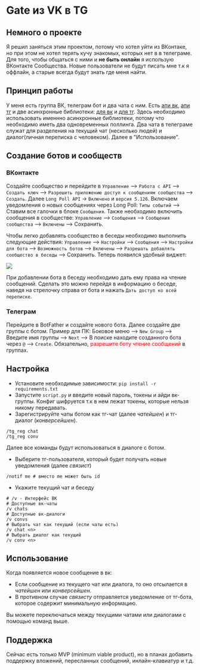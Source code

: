 # Gate из VK в TG

## Немного о проекте
Я решил заняться этим проектом, потому что хотел уйти из ВКонтаке, но при этом не хотел терять кучу знакомых, которых нет в в телеграме. Для того, чтобы общаться с ними и **не быть онлайн** я использую ВКонтакте Сообщества. Новые пользователи не будут писать мне т.к я оффлайн, а старые всегда будут знать где меня найти.

## Принцип работы
У меня есть группа ВК, телеграм бот и два чата с ним. Есть [апи вк](https://vk.com/dev), [апи тг](https://core.telegram.org/bots/api#available-methods) и две асинхронные библиотеки: [для вк](https://github.com/fscdev/vkwave) и [для тг](https://github.com/aiogram/aiogram). Здесь необходимо использовать именнно асинхронные библиотеки, потому что необходимо иметь два одновременных поллинга. Два чата в телеграме служат для разделения на текущий чат (несколько людей) и диалог(личная переписка с человеком). Далее в "Использование".

## Создание ботов и сообществ

### ВКонтакте

Создайте сообщество и перейдите в `Управление` --> `Работа с API` --> `Создать ключ` --> `Разрешить приложению доступ к сообщениям сообщества` --> `Создать`. Далее `Long Poll API` -> `Включено` и `версия 5.126`. Включаем уведомления о новых сообщениях через Long Poll: `Типы событий` --> Ставим все галочки в блоке `Сообщения`. Также необходимо включить сообщения в сообществе: `Управление` --> `Сообщения` --> `Сообщения сообщества` --> `Включены` --> Сохранить.  

Чтобы легко добавлять сообщество в беседы необходимо выполнить следующие действия: `Управление` --> `Настройки` --> `Сообщения` --> `Настройки для бота` --> `Возможность ботов` --> `Включены` --> `Разрешать добавлять сообщество в беседы` --> Сохранить. Теперь появился удобный виджет:

<img src="https://i.imgur.com/EqAm7mj.png">

При добавлении бота в беседу необходимо дать ему права на чтение сообщений. Сделать это можно перейдя в информацию о беседе, наведя на стрелочку справа от бота и нажать `Дать доступ ко всей переписке`.

### Телеграм

Перейдите в BotFather и создайте нового бота. Далее создайте две группы с ботом. Пример для ПК: Боковое меню --> `New Group` --> Введите имя группы --> `Next` --> В поиске находите созданного бота через `@` --> `Create`. Обязательно, <span style="color:red">разрешите боту чтение сообщений</span> в группах.

## Настройка
* Установите необходимые зависимости: `pip install -r requirements.txt`
* Запустите `script.py` и введите новый пароль, токены и айди вк-группы.
  Конфиг шифруется т.к в нем лежат токены, которые нельзя никому передавать.
* Зарегистрируйте чаты ботом как тг-чат (далее *чатейшен*) и тг-диалог (*конверсейшен*).
```
/tg_reg chat
/tg_reg conv
```
Далее все команды будут использоваться в диалоге с ботом.

* Выберите тг-пользователя, который будет получать новые уведомления (далее *связист*)
```
/notif me # вместо me может быть id
```
* Укажите текущий чат и беседу
```
# /v - Интерфейс ВК
# Доступные вк-чаты
/v chats
# Доступные вк-диалоги
/v convs
# Выбрать чат как текущий (если чаты есть)
/v chat <n>
# Выбрать диалог как текущий
/v conv <n>
```

## Использование

Когда появляется новое сообщение в вк:
   * Если сообщение из текущего чат или диалога, то оно отсылается в *чатейшен* или *конверсейшен*.
   * В противном случае *связисту* отправляется уведомление от тг-бота, которое содержит минимальную информацию.

  Вы можете переключаться между текущими чатами или диалогами с помощью команд выше.

## Поддержка
Сейчас есть только MVP (minimum viable product), но в планах добавить поддержку вложений, пересланных сообщений, инлайн-клавиатур и т.д.
